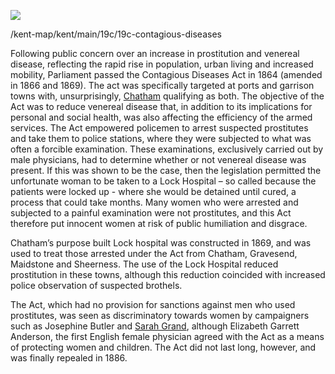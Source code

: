 <a href="https://dev.visual-essays.app"><img src="https://dev-visual-essays.netlify.app/images/ve-button.png"></a> <param ve-config title="Contagious Diseases Acts and Lock Hospitals" author="Martin Watts" layout="vtl" banner="https://chloegenderingthebritish.files.wordpress.com/2016/03/67-f78746a3d5.jpg">

<param ve-entity eid="Q729006" aliases="Chatham">
<param ve-entity eid="Q58752022" aliases="Lock hospital">
<param ve-entity eid="Q676689" aliases="Gravesend">
<param ve-entity eid="Q213180" aliases="Maidstone">
<param ve-entity eid="Q1003196" aliases="Sheerness">

/kent-map/kent/main/19c/19c-contagious-diseases

Following public concern over an increase in prostitution and venereal disease, reflecting the rapid rise in population, urban living and increased mobility, Parliament passed the Contagious Diseases Act in 1864 (amended in 1866 and 1869). The act was specifically targeted at ports and garrison towns with, unsurprisingly, [Chatham](/19c/19c-chatham-dockyard) qualifying as both. The objective of the Act was to reduce venereal disease that, in addition to its implications for personal and social health, was also affecting the efficiency of the armed services. The Act empowered policemen to arrest suspected prostitutes and take them to police stations, where they were subjected to what was often a forcible examination. These examinations, exclusively carried out by male physicians, had to determine whether or not venereal disease was present. If this was shown to be the case, then the legislation permitted the unfortunate woman to be taken to a Lock Hospital – so called because the patients were locked up - where she would be detained until cured, a process that could take months. Many women who were arrested and subjected to a painful examination were not prostitutes, and this Act therefore put innocent women at risk of public humiliation and disgrace.
<param ve-map primary center="Q729006" zoom="10">
<param ve-image url="https://upload.wikimedia.org/wikipedia/commons/7/74/Westgate_062a.jpg" label="West Gate Towers and Museum, St Peter's Street, Canterbury, Kent. Victorian photograph of policemen" attribution="Linda Spashett (Storye book), Public domain, via Wikimedia Commons">
<param ve-image url="https://ia801307.us.archive.org/BookReader/BookReaderImages.php?zip=/31/items/b22298423/b22298423_jp2.zip&file=b22298423_jp2/b22298423_0003.jp2&id=b22298423&scale=4&rotate=0" label="The Contagious Diseases Acts" attribution="This work is available under the Creative Commons, Public Domain Mark">
<param ve-image url="https://upload.wikimedia.org/wikipedia/commons/7/74/Westgate_062a.jpg" label="West Gate Towers and Museum, St Peter's Street, Canterbury, Kent. Victorian photograph of policemen" attribution="Linda Spashett (Storye book), Public domain, via Wikimedia Commons">
<param ve-image url="12621Dockyard.jpg" label="Chatham Dockyard" attribution="?">

Chatham’s purpose built Lock hospital was constructed in 1869, and was used to treat those arrested under the Act from Chatham, Gravesend, Maidstone and Sheerness. The use of the Lock Hospital reduced prostitution in these towns, although this reduction coincided with increased police observation of suspected brothels.
<param ve-map primary center="Q58752022" zoom="10">
<param ve-map primary center="Q676689" zoom="10">
<param ve-map primary center="Q213180" zoom="10">
<param ve-map primary center="Q1003196" zoom="10">
<param ve-map primary center="Q729006" zoom="10">
<param ve-image url="https://upload.wikimedia.org/wikipedia/commons/5/5c/Rear_of_St_Bartholomew%27s_Hospital%2C_Rochester_-_geograph.org.uk_-_914411.jpg" label="Lock Hospital" attribution="Danny P Robinson / Rear of St Bartholomew's Hospital, Rochester">
<param ve-image url="12621Dockyard1.jpg" label="Chatham Dockyard" attribution="?">

The Act, which had no provision for sanctions against men who used prostitutes, was seen as discriminatory towards women by campaigners such as Josephine Butler and [Sarah Grand](/19c/19c-grand-biography), although Elizabeth Garrett Anderson, the first English female physician agreed with the Act as a means of protecting women and children. The Act did not last long, however, and was finally repealed in 1886.
<param ve-image url="https://upload.wikimedia.org/wikipedia/commons/7/7d/Josephine_Butler.jpg" label="Josephine Butler" attribution="George Richmond (1809-1896), Public domain, via Wikimedia Commons">
<param ve-image url="https://upload.wikimedia.org/wikipedia/commons/a/a2/Portrait_of_Sarah_Grand.jpg" label="Sarah Grand" attribution="Elliott & Fry, Public domain, via Wikimedia Commons">
<param ve-image url="https://upload.wikimedia.org/wikipedia/commons/9/9d/Elizabeth_Garrett_Anderson.jpg" label="Elizabeth Garrett Anderson" attribution="Walery, Public domain, via Wikimedia Commons">
